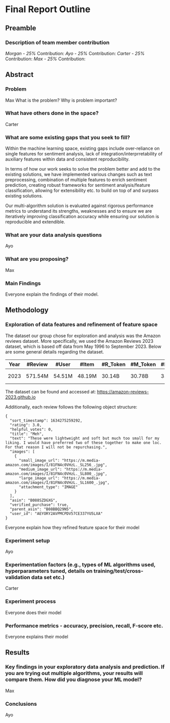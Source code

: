 # Final Report Outline

## Preamble
### Description of team member contribution
*Morgan - 25%*
Contribution:
*Ayo - 25%*
Contribution:
*Carter - 25%*
Contribution:
*Max - 25%*
Contribution:

## Abstract
### Problem
Max
What is the problem?
Why is problem important?

### What have others done in the space?
Carter

### What are some existing gaps that you seek to fill?

Within the machine learning space, existing gaps include over-reliance on single features for sentiment analysis, lack of integration/interprretability of auxiliary features within data and consistent reproducibility. 

In terms of how our work seeks to solve the problem better and add to the existing solutions, we have implemented various changes such as text preprocessing, combination of multiple features to enrich sentiment prediction, creating robust frameworks for sentiment analysis/feature classification, allowing for extensibility etc. to build on top of and surpass existing solutions. 

Our multi-algorithm solution is evaluated against rigorous performance metrics to understand its strengths, weaknesses and to ensure we are iteratively improving classification accuracy while ensuring our solution is reproducible and extendible.

### What are your data analysis questions
Ayo

### What are you proposing?
Max

### Main Findings
Everyone explain the findings of their model.


## Methodology

### Exploration of data features and refinement of feature space
The dataset our group chose for exploration and analysis was the Amazon reviews dataset. More specifically, we used the Amazon Reviews 2023 dataset, which is based off data from May 1996 to September 2023. Below are some general details regarding the dataset.

| Year | #Review | #User | #Item | #R_Token | #M_Token | #Domain| Timespan |
|------|---------|-------|-------|----------|----------|--------|----------|
| 2023 | 571.54M |54.51M |48.19M | 30.14B   | 30.78B   |   33   | May'96 - Sep'23 |

The dataset can be found and accessed at: https://amazon-reviews-2023.github.io

Additionally, each review follows the following object structure:

```
{
  "sort_timestamp": 1634275259292,
  "rating": 3.0,
  "helpful_votes": 0,
  "title": "Meh",
  "text": "These were lightweight and soft but much too small for my liking. I would have preferred two of these together to make one loc. For that reason I will not be repurchasing.",
  "images": [
    {
      "small_image_url": "https://m.media-amazon.com/images/I/81FN4c0VHzL._SL256_.jpg",
      "medium_image_url": "https://m.media-amazon.com/images/I/81FN4c0VHzL._SL800_.jpg",
      "large_image_url": "https://m.media-amazon.com/images/I/81FN4c0VHzL._SL1600_.jpg",
      "attachment_type": "IMAGE"
    }
  ],
  "asin": "B088SZDGXG",
  "verified_purchase": true,
  "parent_asin": "B08BBQ29N5",
  "user_id": "AEYORY2AVPMCPDV57CE337YU5LXA"
}
```

Everyone explain how they refined feature space for their model
### Experiment setup
Ayo

### Experimentation factors (e.g., types of ML algorithms used, hyperparameters tuned, details on training/test/cross-validation data set etc.)
Carter
### Experiment process
Everyone does their model
### Performance metrics - accuracy, precision, recall, F-score etc.
Everyone explains their model
## Results
### Key findings in your exploratory data analysis and prediction. If you are trying out multiple algorithms, your results will compare them. How did you diagnose your ML model?
Max
### Conclusions 
Ayo